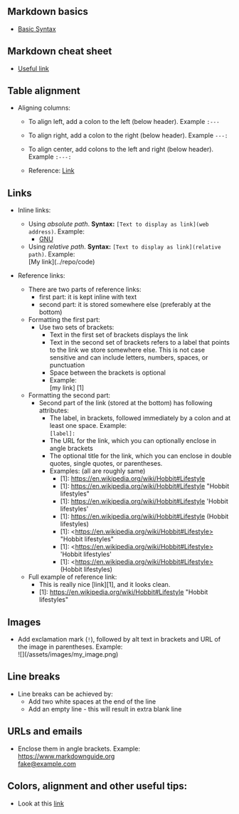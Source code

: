 ## Markdown basics

- [Basic Syntax](https://www.markdownguide.org/basic-syntax)

## Markdown cheat sheet

- [Useful link](https://markdown.land/markdown-cheat-sheet)
 
## Table alignment
 
- Aligning columns:
	- To align left, add a colon to the left (below header). Example `:---`  
	- To align right, add a colon to the right (below header). Example `---:`
	- To align center, add colons to the left and right (below header). Example `:---:`

	- Reference: [Link](https://markdown.land/markdown-table)

## Links

- Inline links:
  - Using *absolute path*. **Syntax:**  `[Text to display as link](web address)`.  Example:
    - [GNU](https://www.gnu.org)
  - Using *relative path*. **Syntax:**  `[Text to display as link](relative path)`.  Example:  
    \[My link](../repo/code)

- Reference links:
  - There are two parts of reference links: 
    - first part: it is kept inline with text
	- second part: it is stored somewhere else (preferably at the bottom)
  - Formatting the first part:
    - Use two sets of brackets:
		- Text in the first set of brackets displays the link
		- Text in the second set of brackets refers to a label that points to the link 
		  we store somewhere else. This is not case sensitive and can include letters, 
		  numbers, spaces, or punctuation
	    - Space between the brackets is optional 
		- Example:  
		  \[my link] [1] 
  - Formatting the second part:
    - Second part of the link (stored at the bottom) has following attributes:
	  - The label, in brackets, followed immediately by a colon and at least one 
	    space. Example:  
		`[label]: `
	  - The URL for the link, which you can optionally enclose in angle brackets
	  - The optional title for the link, which you can enclose in double quotes, 
	    single quotes, or parentheses.
	  - Examples: (all are roughly same)
		- \[1]: https://en.wikipedia.org/wiki/Hobbit#Lifestyle
		- \[1]: https://en.wikipedia.org/wiki/Hobbit#Lifestyle "Hobbit lifestyles"
		- \[1]: https://en.wikipedia.org/wiki/Hobbit#Lifestyle 'Hobbit lifestyles'
		- \[1]: https://en.wikipedia.org/wiki/Hobbit#Lifestyle (Hobbit lifestyles)
		- \[1]: \<https://en.wikipedia.org/wiki/Hobbit#Lifestyle> "Hobbit lifestyles"
		- \[1]: \<https://en.wikipedia.org/wiki/Hobbit#Lifestyle> 'Hobbit lifestyles'
		- \[1]: \<https://en.wikipedia.org/wiki/Hobbit#Lifestyle> (Hobbit lifestyles)
  - Full example of reference link:  
    - This is really nice [link][1], and it looks clean.
	- \[1]: https://en.wikipedia.org/wiki/Hobbit#Lifestyle "Hobbit lifestyles"
	

## Images

- Add exclamation mark (`!`), followed by alt text in brackets and URL of the 
  image in parentheses. Example:   
  \!\[](/assets/images/my_image.png)

## Line breaks

- Line breaks can be achieved by:
  - Add two white spaces at the end of the line
  - Add an empty line - this will result in extra blank line

## URLs and emails

- Enclose them in angle brackets. Example:  
  <https://www.markdownguide.org>  
  <fake@example.com>
  
## Colors, alignment and other useful tips:

- Look at this [link](https://math.meta.stackexchange.com/questions/5020/mathjax-basic-tutorial-and-quick-reference)
